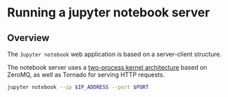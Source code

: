 # Running a jupyter notebook server

## Overview

The `Jupyter notebook` web application is based on a server-client structure.

The notebook server uses a [two-process kernel architecture](https://ipython.readthedocs.io/en/stable/overview.html#ipythonzmq) based on ZeroMQ, as well as Tornado for serving HTTP requests.

```bash
jupyter notebook --ip $IP_ADDRESS --port $PORT
```
